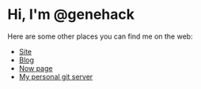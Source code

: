 # Hi, I'm @genehack

Here are some other places you can find me on the web:

* [Site](https://genehack.org)
* [Blog](https://genehack.blog)
* [Now page](https://geneahck.org/now)
* [My personal git server](https://git.genehack.org)
